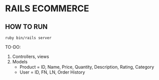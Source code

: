 # RAILS ECOMMERCE

## HOW TO RUN
`ruby bin/rails server`

TO-DO:

1. Controllers, views
2. Models
   - Product = ID, Name, Price, Quantity, Description, Rating, Category
   - User = ID, FN, LN, Order History